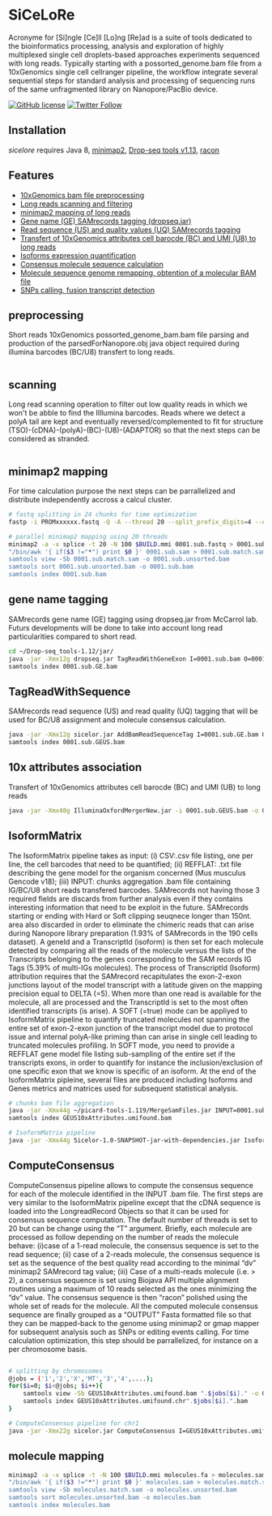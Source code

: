# SiCeLoRe

Acronyme for [Si]ngle [Ce]ll [Lo]ng [Re]ad is a suite of tools dedicated 
to the bioinformatics processing, analysis and exploration of highly 
multiplexed single cell droplets-based approaches experiments sequenced 
with long reads. Typically starting with a possorted_genome.bam file from 
a 10xGenomics single cell cellranger pipeline, 
the workflow integrate several sequential steps for standard analysis and 
processing of sequencing runs of the same unfragmented library on Nanopore/PacBio device.

[![GitHub license]()]((https://github.com/ucagenomix/Sicelore/blob/master/LICENCE.md))
[![Twitter Follow](https://img.shields.io/twitter/follow/kevinlebrigand.svg?style=social&logo=twitter)](https://twitter.com/kevinlebrigand)

## Installation

*sicelore* requires Java 8, <a href="https://github.com/lh3/minimap2">minimap2</a>, <a href="http://mccarrolllab.com/download/1276/">Drop-seq tools v1.13</a>, <a href="https://github.com/isovic/racon">racon</a>

## Features

* [10xGenomics bam file preprocessing](#preprocessing)
* [Long reads scanning and filtering](#scanning)
* [minimap2 mapping of long reads](#minimap2-mapping)
* [Gene name (GE) SAMrecords tagging (dropseq.jar)](#gene-name-tagging)
* [Read sequence (US) and quality values (UQ) SAMrecords tagging](#TagReadWithSequence)
* [Transfert of 10xGenomics attributes cell barocde (BC) and UMI (U8) to long reads](#10x-attributes-association)
* [Isoforms expression quantification](#IsoformMatrix)
* [Consensus molecule sequence calculation](#ComputeConsensus)
* [Molecule sequence genome remapping, obtention of a molecular BAM file](#molecule-mapping)
* [SNPs calling, fusion transcript detection]()


## preprocessing
Short reads 10xGenomics possorted_genome_bam.bam file parsing and production of the parsedForNanopore.obj java object 
required during illumina barcodes (BC/U8) transfert to long reads.

```bash

```
## scanning
Long read scanning operation to filter out low quality reads in which we won't be abble to find the Illlumina barcodes. 
Reads where we detect a polyA tail are kept and eventually reversed/complemented to fit for structure (TSO)-(cDNA)-(polyA)-(BC)-(U8)-(ADAPTOR)
so that the next steps can be considered as stranded.

```bash

```

## minimap2 mapping
For time calculation purpose the next steps can be parrallelized and distribute independently accross a calcul cluster.

```bash
# fastq splitting in 24 chunks for time optimization
fastp -i PROMxxxxxx.fastq -Q -A --thread 20 --split_prefix_digits=4 --out1=sub.fastq --split=24

# parallel minimap2 mapping using 20 threads
minimap2 -a -x splice -t 20 -N 100 $BUILD.mmi 0001.sub.fastq > 0001.sub.sam
"/bin/awk '{ if($3 !="*") print $0 }' 0001.sub.sam > 0001.sub.match.sam
samtools view -Sb 0001.sub.match.sam -o 0001.sub.unsorted.bam
samtools sort 0001.sub.unsorted.bam -o 0001.sub.bam
samtools index 0001.sub.bam
```

## gene name tagging
SAMrecords gene name (GE) tagging using dropseq.jar from McCarrol lab. 
Futurs developments will be done to take into account long read particularities compared to short read.

```bash
cd ~/Drop-seq_tools-1.12/jar/
java -jar -Xmx12g dropseq.jar TagReadWithGeneExon I=0001.sub.bam O=0001.sub.GE.bam ANNOTATIONS_FILE=~/cellranger_references/refdata-cellranger-mm10-1.2.0/genes/genes.gtf TAG=GE ALLOW_MULTI_GENE_READS=true USE_STRAND_INFO=true VALIDATION_STRINGENCY=SILENT
samtools index 0001.sub.GE.bam
```

## TagReadWithSequence
SAMrecords read sequence (US) and read quality (UQ) tagging that will be used for BC/U8 assignment and molecule consensus calculation.

```bash
java -jar -Xmx12g sicelor.jar AddBamReadSequenceTag I=0001.sub.GE.bam O=0001.sub.GEUS.bam FASTQ=nanopore.fastq
samtools index 0001.sub.GEUS.bam
```

## 10x attributes association
Transfert of 10xGenomics attributes cell barocde (BC) and UMI (UB) to long reads

```bash
java -jar -Xmx40g IlluminaOxfordMergerNew.jar -i 0001.sub.GEUS.bam -o 0001.sub.GEUS10xAttributes.bam -k parsedForNanopore.obj -p CTTCCGATCT -a 140 -s GTACATGG  --maxUMIfalseMatchPercent 6 --maxBCfalseMatchPercent 5 -l minimap.GEUS10xAttributes.log
```

## IsoformMatrix
The IsoformMatrix pipeline takes as input: 
(i) CSV:.csv file listing, one per line, the cell barcodes that need to be quantified; 
(ii) REFFLAT: .txt file describing the gene model for the organism concerned (Mus musculus Gencode v18);
(iii) INPUT: chunks aggregation .bam file containing IG/BC/U8 short reads transfered barcodes. SAMrecords not having those 3 
required fields are discards from further analysis even if they contains interesting information that need 
to be exploit in the future. SAMrecords starting or ending with Hard or Soft clipping seuqnece longer than 
150nt. area also discarded in order to eliminate the chimeric reads that can arise during Nanopore library 
preparation (1.93% of SAMrecords in the 190 cells dataset). A geneId and a TranscriptId (isoform) is then 
set for each molecule detected by comparing all the reads of the molecule versus the lists of the Transcripts 
belonging to the genes corresponding to the SAM records IG Tags (5.39% of multi-IGs molecules). The process of 
TranscriptId (Isoform) attribution requires that the SAMrecord recapitulates the exon-2-exon junctions layout 
of the model transcript with a latitude given on the mapping precision equal to DELTA (=5). When more than one read is
available for the molecule, all are processed and the TranscriptId is set to the most often identified transcripts (is arise).
A SOFT (=true) mode can be appliyed to IsoformMatrix pipeline to quantify truncated molecules not spanning the entire set 
of exon-2-exon junction of the transcript model due to protocol issue and internal polyA-like priming than can arise in 
single cell leading to truncated molecules profiling. In SOFT mode, you need to provide a REFFLAT gene model file listing 
sub-sampling of the entire set if the transcripts exons, in order to quantify for instance the inclusion/exclusion of one specific exon 
that we know is specific of an isoform. At the end of the IsoformMatrix pipleine, several files are produced including Isoforms and Genes 
metrics and matrices used for subsequent statistical analysis.

```bash
# chunks bam file aggregation
java -jar -Xmx44g ~/picard-tools-1.119/MergeSamFiles.jar INPUT=0001.sub.GEUS10xAttributes.bam INPUT=0002.sub.GEUS10xAttributes.bam INPUT=...  ASSUME_SORTED=true USE_THREADING=true TMP_DIR=/scratch/tmp/ MAX_RECORDS_IN_RAM=100000000 OUTPUT=GEUS10xAttributes.umifound.bam VALIDATION_STRINGENCY=SILENT
samtools index GEUS10xAttributes.umifound.bam

# IsoformMatrix pipeline
java -jar -Xmx44g Sicelor-1.0-SNAPSHOT-jar-with-dependencies.jar IsoformMatrix I=GEUS10xAttributes.umifound.bam REFFLAT=refFlat_gencode.vM18.txt CSV=10xgenomics.barcodes.csv MATRIX=MatrixIsoforms.txt DELTA=10 METRICS=MetricsIsoforms.txt
```

## ComputeConsensus
ComputeConsensus pipeline allows to compute the consensus sequence for each of the molecule identified in the INPUT .bam file. 
The first steps are very similar to the IsoformMatrix pipeline except that the cDNA sequence is loaded into the LongreadRecord Objects 
so that it can be used for consensus sequence computation. The default number of threads is set to 20 but can be change using the “T” argument. 
Briefly, each molecule are processed as follow depending on the number of reads the molecule behave: (i)case of a 1-read molecule, the consensus sequence is set to the 
read sequence; (ii) case of a 2-reads molecule, the consensus sequence is set as the sequence of the best quality read according 
to the minimal “dv” minimap2 SAMrecord tag value; (iii) Case of a multi-reads molecule (i.e. > 2), a consensus sequence is set 
using Biojava API multiple alignment routines using a maximum of 10 reads selected as the ones minimizing the “dv” value. 
The consensus sequence is then “racon” polished using the whole set of reads for the molecule. All the computed molecule 
consensus sequence are finally grouped as a “OUTPUT” Fasta formatted file so that they can be mapped-back to the genome using minimap2 or gmap 
mapper for subsequent analysis such as SNPs or editing events calling.
For time calculation optimization, this step should be parrallelized, for instance on a per chromosome basis.

```bash

# splitting by chromosomes
@jobs = ('1','2','X','MT','3','4',....);
for($i=0; $i<@jobs; $i++){
    samtools view -Sb GEUS10xAttributes.umifound.bam ".$jobs[$i]." -o GEUS10xAttributes.umifound.chr".$jobs[$i].".bam
    samtools index GEUS10xAttributes.umifound.chr".$jobs[$i].".bam
}

# ComputeConsensus pipeline for chr1
java -jar -Xmx22g sicelor.jar ComputeConsensus I=GEUS10xAttributes.umifound.chr1.bam O=molecules.fa REFFLAT=refFlat_gencode.vM18.txt T=10 DELTA=5 SOFT=FALSE
```

## molecule mapping

```bash
minimap2 -a -x splice -t -N 100 $BUILD.mmi molecules.fa > molecules.sam
"/bin/awk '{ if($3 !="*") print $0 }' molecules.sam > molecules.match.sam
samtools view -Sb molecules.match.sam -o molecules.unsorted.bam
samtools sort molecules.unsorted.bam -o molecules.bam
samtools index molecules.bam
```
